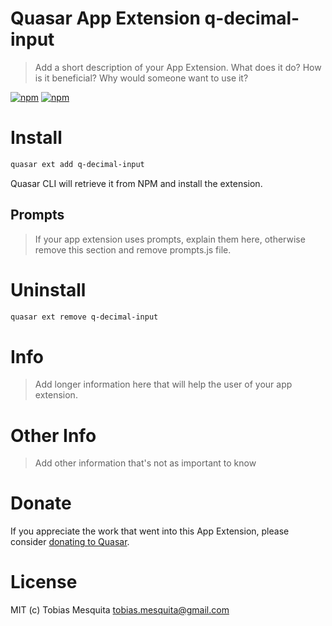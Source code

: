 # Quasar App Extension q-decimal-input

> Add a short description of your App Extension. What does it do? How is it beneficial? Why would someone want to use it?

[![npm](https://img.shields.io/npm/v/quasar-app-extension-q-decimal-input.svg?label=quasar-app-extension-q-decimal-input)](https://www.npmjs.com/package/quasar-app-extension-q-decimal-input)
[![npm](https://img.shields.io/npm/dt/quasar-app-extension-q-decimal-input.svg)](https://www.npmjs.com/package/quasar-app-extension-q-decimal-input)

# Install
```bash
quasar ext add q-decimal-input
```
Quasar CLI will retrieve it from NPM and install the extension.

## Prompts

> If your app extension uses prompts, explain them here, otherwise remove this section and remove prompts.js file.

# Uninstall
```bash
quasar ext remove q-decimal-input
```

# Info
> Add longer information here that will help the user of your app extension.

# Other Info
> Add other information that's not as important to know

# Donate
If you appreciate the work that went into this App Extension, please consider [donating to Quasar](https://donate.quasar.dev).

# License
MIT (c) Tobias Mesquita <tobias.mesquita@gmail.com>
